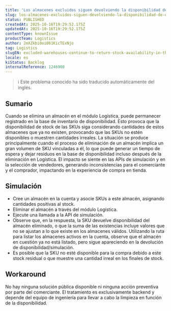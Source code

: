 ```yaml
---
title: 'Los almacenes excluidos siguen devolviendo la disponibilidad de existencias en la simulación y la API de disponibilidad'
slug: los-almacenes-excluidos-siguen-devolviendo-la-disponibilidad-de-existencias-en-la-simulacion-y-la-api-de-disponibilidad
status: PUBLISHED
createdAt: 2025-10-16T19:29:52.175Z
updatedAt: 2025-10-16T19:29:52.175Z
contentType: knownIssue
productTeam: Logistics
author: 2mXZkbi0oi061KicTExNjo
tag: Logistics
slugEN: excluded-warehouses-continue-to-return-stock-availability-in-the-simulation-and-availability-api
locale: es
kiStatus: Backlog
internalReference: 1246900
---
```


>ℹ️ Este problema conocido ha sido traducido automáticamente del inglés.

## Sumario



Cuando se elimina un almacén en el módulo Logística, puede permanecer registrado en la base de inventario de disponibilidad. Esto provoca que la disponibilidad de stock de las SKUs siga considerando cantidades de estos almacenes que ya no existen, provocando que las SKUs no estén disponibles o muestren cantidades irreales.
La situación se produce principalmente cuando el proceso de eliminación de un almacén implica un gran volumen de SKU vinculadas a él, lo que puede generar un tiempo de espera y dejar residuos en la base de disponibilidad incluso después de la eliminación en Logística. El impacto se siente en las APIs de simulación y en la selección de vendedores, generando inconsistencias para el comerciante y el comprador, impactando en la experiencia de compra en tienda.

## Simulación




- Cree un almacén en la cuenta y asocie SKUs a este almacén, asignando cantidades positivas al stock.
- Eliminar el almacén a través del módulo Logística.
- Ejecute una llamada a la API de simulación.
- Observe que, en la respuesta, la SKU devuelve disponibilidad del almacén eliminado, o que la suma de las existencias incluye valores que no se ajustan a lo que existe en los almacenes válidos. Utilizando la ruta para listar los almacenes activos en la cuenta, observe que el almacén en cuestión ya no está listado, pero sigue apareciendo en la devolución de disponibilidad/simulación.
- Es posible que la SKU no esté disponible para la compra debido a este stock residual o que muestre una cantidad irreal en los finales de stock.

## Workaround



No hay ninguna solución pública disponible ni ninguna acción preventiva por parte del comerciante. El tratamiento es exclusivamente backend y depende del equipo de ingeniería para llevar a cabo la limpieza en función de la disponibilidad.



